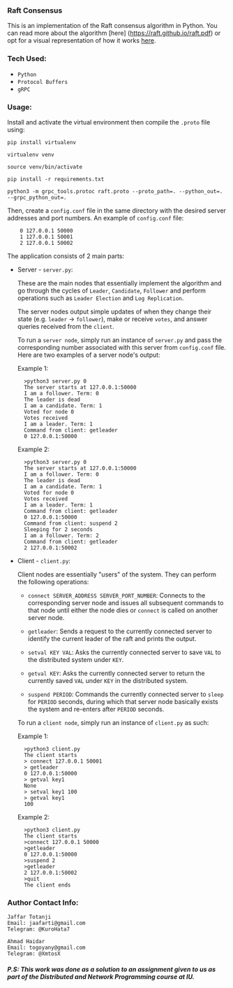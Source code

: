 ### Raft Consensus
This is an implementation of the Raft consensus algorithm in Python. You can read more about the algorithm [here] (https://raft.github.io/raft.pdf) or opt for a visual representation of how it works [here](https://thesecretlivesofdata.com/raft/).

### Tech Used:
- `Python`
- `Protocol Buffers`
- `gRPC`

### Usage:

Install and activate the virtual environment then compile the `.proto` file using:
        
    pip install virtualenv

    virtualenv venv

    source venv/bin/activate

    pip install -r requirements.txt

    python3 -m grpc_tools.protoc raft.proto --proto_path=. --python_out=. --grpc_python_out=.

Then, create a `config.conf` file in the same directory with the desired server addresses and port numbers. An example of `config.conf` file:

        0 127.0.0.1 50000
        1 127.0.0.1 50001
        2 127.0.0.1 50002

The application consists of 2 main parts:

- Server - `server.py`:

    These are the main nodes that essentially implement the algorithm and go through the cycles of `Leader`, `Candidate`, `Follower` and perform operations such as `Leader Election` and `Log Replication`.

    The server nodes output simple updates of when they change their state (e.g. `leader` -> `follower`), make or receive `votes`, and answer queries received from the `client`.

    To run a `server node`, simply run an instance of `server.py` and pass the corresponding number associated with this server from `config.conf` file. Here are two examples of a server node's output: 

    Example 1:

        >python3 server.py 0
        The server starts at 127.0.0.1:50000
        I am a follower. Term: 0
        The leader is dead
        I am a candidate. Term: 1
        Voted for node 0
        Votes received
        I am a leader. Term: 1
        Command from client: getleader
        0 127.0.0.1:50000
    
    Example 2:

        >python3 server.py 0
        The server starts at 127.0.0.1:50000
        I am a follower. Term: 0
        The leader is dead
        I am a candidate. Term: 1
        Voted for node 0
        Votes received
        I am a leader. Term: 1
        Command from client: getleader
        0 127.0.0.1:50000
        Command from client: suspend 2
        Sleeping for 2 seconds
        I am a follower. Term: 2
        Command from client: getleader
        2 127.0.0.1:50002

- Client - `client.py`:

    Client nodes are essentially "users" of the system. They can perform the following operations:

    - `connect SERVER_ADDRESS SERVER_PORT_NUMBER`: Connects to the corresponding server node and issues all subsequent commands to that node until either the node dies or `connect` is called on another server node.

    - `getleader`: Sends a request to the currently connected server to identify the current leader of the raft and prints the output.

    - `setval KEY VAL`: Asks the currently connected server to save `VAL` to the distributed system under `KEY`.

    - `getval KEY`: Asks the currently connected server to return the currently saved `VAL` under `KEY` in the distributed system.

    - `suspend PERIOD`: Commands the currently connected server to `sleep` for `PERIOD` seconds, during which that server node basically exists the system and re-enters after `PERIOD` seconds.

    To run a `client node`, simply run an instance of `client.py` as such:

    Example 1: 

        >python3 client.py
        The client starts
        > connect 127.0.0.1 50001
        > getleader
        0 127.0.0.1:50000
        > getval key1
        None
        > setval key1 100
        > getval key1
        100

    Example 2:

        >python3 client.py
        The client starts
        >connect 127.0.0.1 50000
        >getleader
        0 127.0.0.1:50000
        >suspend 2
        >getleader
        2 127.0.0.1:50002
        >quit
        The client ends

### Author Contact Info:
    Jaffar Totanji
    Email: jaafarti@gmail.com
    Telegram: @KuroHata7

    Ahmad Haidar
    Email: togoyany@gmail.com
    Telegram: @XmtosX

##### P.S: This work was done as a solution to an assignment given to us as part of the Distributed and Network Programming course at IU.